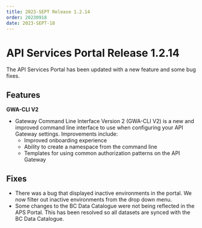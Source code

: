 ```yaml
---
title: 2023-SEPT Release 1.2.14
order: 20230918
date: 2023-SEPT-18
---
```


# API Services Portal Release 1.2.14

The API Services Portal has been updated with a new feature and some bug fixes. 

## Features
**GWA-CLI V2**
* Gateway Command Line Interface Version 2 (GWA-CLI V2) is a new and improved command line interface to use when configuring your API Gateway settings. Improvements include:
  * Improved onboarding experience 
  * Ability to create a namespace from the command line 
  * Templates for using common authorization patterns on the API Gateway 


## Fixes
* There was a bug that displayed inactive environments in the portal. We now filter out inactive environments from the drop down menu. 
* Some changes to the BC Data Catalogue were not being reflected in the APS Portal. This has been resolved so all datasets are synced with the BC Data Catalogue. 
